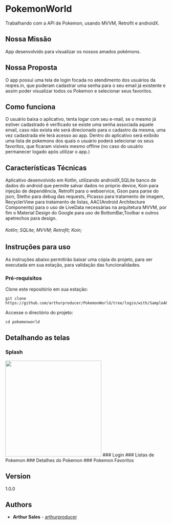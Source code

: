 # PokemonWorld
Trabalhando com a API de Pokemon, usando MVVM, Retrofit e androidX.

## Nossa Missão

App desenvolvido para visualizar os nossos amados pokémons. 

## Nossa Proposta

O app possui uma tela de login focada no atendimento dos usuários da reqres.in,
que poderam cadastrar uma senha para o seu email já existente e assim poder visualizar todos os Pokemon e selecionar seus favoritos. 

## Como funciona
O usuário baixa o aplicativo, tenta logar com seu e-mail, se o mesmo já estiver cadastrado é verificado se existe uma senha associada aquele email, caso não exista ele será direcionado para o cadastro da mesma, uma vez cadastrada ele terá acesso ao app.
Dentro do aplicativo será exibido uma lista de pokemons dos quais o usuário poderá selecionar os seus favoritos, que ficaram visiveis mesmo offline (no caso do usuário permanecer logado após utilizar o app.)

## Características Técnicas

Aplicativo desenvolvido em Kotlin, utilizando androidX,SQLite banco de dados do android que permite salvar dados no próprio device,
Koin para injeção de dependência, Retrofit para o webservice, Gson para parse do json, Stetho para debug das requests, Picasso para tratamento de imagem, RecyclerView para tratamento de listas, AAC(Android Architecture Components) para o uso de LiveData necessárias na arquitetura MVVM, por fim o Material Design do Google para uso de BottomBar,Toolbar e outros apetrechos para design.  

###### Kotlin; SQLite; MVVM; Retrofit; Koin;

## Instruções para uso

As instruções abaixo permitirão baixar uma cópia do projeto, para ser executada em sua estação, para validação das funcionalidades.

### Pré-requisitos

Clone este repositório em sua estação:

```
git clone https://github.com/arthurproducer/PokemonWorld/tree/login/with/SampleAPI
```

Accesse o directório do projeto:

```
cd pokemonworld
```

## Detalhando as telas

### Splash
<img src="https://github.com/arthurproducer/PokemonWorld/blob/login/with/SampleAPI/printscreen/Splash.png" height="300" width="300">
### Login
### Listas de Pokemon
### Detalhes do Pokemon
### Pokemon Favoritos

## Version

1.0.0


## Authors
* **Arthur Sales** - [arthurproducer](https://github.com/arthurproducer)
